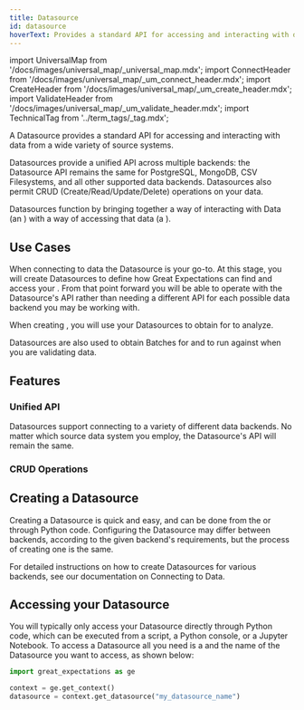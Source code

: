 ```yaml
---
title: Datasource
id: datasource
hoverText: Provides a standard API for accessing and interacting with data from a wide variety of source systems.
---
```


import UniversalMap from '/docs/images/universal_map/_universal_map.mdx';
import ConnectHeader from '/docs/images/universal_map/_um_connect_header.mdx';
import CreateHeader from '/docs/images/universal_map/_um_create_header.mdx';
import ValidateHeader from '/docs/images/universal_map/_um_validate_header.mdx';
import TechnicalTag from '../term_tags/_tag.mdx';

<UniversalMap setup='inactive' connect='active' create='active' validate='active'/>

A Datasource provides a standard API for accessing and interacting with data from a wide variety of source systems.

Datasources provide a unified API across multiple backends: the Datasource API remains the same for PostgreSQL, MongoDB, CSV Filesystems, and all other supported data backends.  Datasources also permit CRUD (Create/Read/Update/Delete) operations on your data.

Datasources function by bringing together a way of interacting with Data (an <TechnicalTag relative="../" tag="execution_engine" text="Execution Engine" />) with a way of accessing that data (a <TechnicalTag relative="../" tag="data_connector" text="Data Connector." />).

## Use Cases

<ConnectHeader/>

When connecting to data the Datasource is your go-to.  At this stage, you will create Datasources to define how Great Expectations can find and access your <TechnicalTag relative="../" tag="data_asset" text="Data Assets." />.  From that point forward you will be able to operate with the Datasource's API rather than needing a different API for each possible data backend you may be working with.

<CreateHeader/>

When creating <TechnicalTag relative="../" tag="expectation" text="Expectations" />, you will use your Datasources to obtain <TechnicalTag relative="../" tag="batch" text="Batches" /> for <TechnicalTag relative="../" tag="profiler" text="Profilers" /> to analyze.

<ValidateHeader/>

Datasources are also used to obtain Batches for <TechnicalTag relative="../" tag="expectation_suite" text="Expectation Suites" /> and <TechnicalTag relative="../" tag="validator" text="Validators" /> to run against when you are validating data.

## Features

### Unified API

Datasources support connecting to a variety of different data backends.  No matter which source data system you employ, the Datasource's API will remain the same.

### CRUD Operations


## Creating a Datasource

Creating a Datasource is quick and easy, and can be done from the <TechnicalTag relative="../" tag="cli" text="CLI" /> or through Python code.  Configuring the Datasource may differ between backends, according to the given backend's requirements, but the process of creating one is the same.

For detailed instructions on how to create Datasources for various backends, see our documentation on Connecting to Data.

## Accessing your Datasource

You will typically only access your Datasource directly through Python code, which can be executed from a script, a Python console, or a Jupyter Notebook.  To access a Datasource all you need is a <TechnicalTag relative="../" tag="data_context" text="Data Context." /> and the name of the Datasource you want to access, as shown below:

```python title="Python console:"
import great_expectations as ge

context = ge.get_context()
datasource = context.get_datasource("my_datasource_name")
```

<!---

NOTES: TEMPORARY
-----------------
Provides a unified API for using a Data Connector and an Execution Engine to access data, regardless of the native methods required to access the data associated with the Data Connector.
Brings together a way of interacting with data (an Execution Engine) and a way of accessing that data (a Data Connector). Data Assets live within a Datasource; Datasources are used to obtain Batches for Validators, Expectation Suites, and Profilers.

-->
